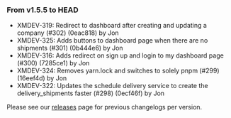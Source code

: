 ### From v1.5.5 to HEAD

- XMDEV-319: Redirect to dashboard after creating and updating a company (#302) (0eac818) by Jon
- XMDEV-325: Adds buttons to dashboard page when there are no shipments (#301) (0b444e6) by Jon
- XMDEV-316: Adds redirect on sign up and login to my dashboard page (#300) (7285ce1) by Jon
- XMDEV-324: Removes yarn.lock and switches to solely pnpm (#299) (16eef4d) by Jon
- XMDEV-322: Updates the schedule delivery service to create the delivery_shipments faster (#298) (0ecf46f) by Jon

Please see our [releases](https://github.com/devxiongmao/truckin-along/releases/) page for previous changelogs per version.

